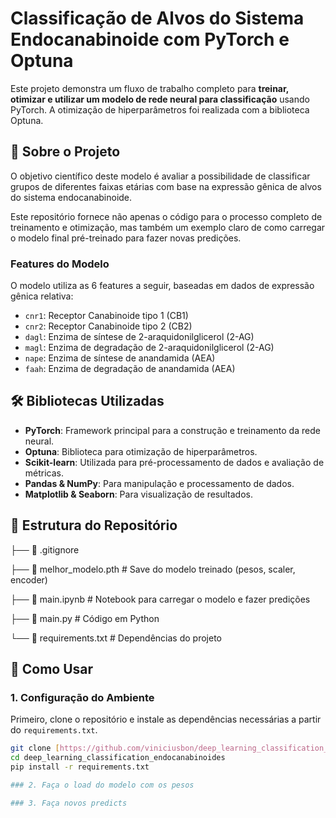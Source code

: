 # Classificação de Alvos do Sistema Endocanabinoide com PyTorch e Optuna

Este projeto demonstra um fluxo de trabalho completo para **treinar, otimizar e utilizar um modelo de rede neural para classificação** usando PyTorch. A otimização de hiperparâmetros foi realizada com a biblioteca Optuna.

## 🎯 Sobre o Projeto

O objetivo científico deste modelo é avaliar a possibilidade de classificar grupos de diferentes faixas etárias com base na expressão gênica de alvos do sistema endocanabinoide.

Este repositório fornece não apenas o código para o processo completo de treinamento e otimização, mas também um exemplo claro de como carregar o modelo final pré-treinado para fazer novas predições.

### Features do Modelo

O modelo utiliza as 6 features a seguir, baseadas em dados de expressão gênica relativa:

-   `cnr1`: Receptor Canabinoide tipo 1 (CB1)
-   `cnr2`: Receptor Canabinoide tipo 2 (CB2)
-   `dagl`: Enzima de síntese de 2-araquidonilglicerol (2-AG)
-   `magl`: Enzima de degradação de 2-araquidonilglicerol (2-AG)
-   `nape`: Enzima de síntese de anandamida (AEA)
-   `faah`: Enzima de degradação de anandamida (AEA)

## 🛠️ Bibliotecas Utilizadas

-   **PyTorch**: Framework principal para a construção e treinamento da rede neural.
-   **Optuna**: Biblioteca para otimização de hiperparâmetros.
-   **Scikit-learn**: Utilizada para pré-processamento de dados e avaliação de métricas.
-   **Pandas & NumPy**: Para manipulação e processamento de dados.
-   **Matplotlib & Seaborn**: Para visualização de resultados.

## 📁 Estrutura do Repositório

├── 📄 .gitignore

├── 📜 melhor_modelo.pth       # Save do modelo treinado (pesos, scaler, encoder)

├── 📜 main.ipynb      # Notebook para carregar o modelo e fazer predições

├── 📜 main.py          # Código em Python

└── 📜 requirements.txt     # Dependências do projeto


## 🚀 Como Usar
### 1. Configuração do Ambiente

Primeiro, clone o repositório e instale as dependências necessárias a partir do `requirements.txt`.

```bash
git clone [https://github.com/viniciusbon/deep_learning_classification_endocanabinoides.git](https://github.com/viniciusbon/deep_learning_classification_endocanabinoides.git)
cd deep_learning_classification_endocanabinoides
pip install -r requirements.txt

### 2. Faça o load do modelo com os pesos

### 3. Faça novos predicts 

